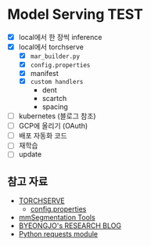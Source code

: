 # Model Serving TEST
- [x] local에서 한 장씩 inference
- [x] local에서 torchserve 
    - [x] `mar_builder.py`
    - [x] `config.properties`
    - [x] manifest
    - [x] `custom handlers`
         - dent
         - scartch
         - spacing
- [ ] kubernetes (블로그 참조)
- [ ] GCP에 올리기 (OAuth)
- [ ] 배포 자동화 코드
- [ ] 재학습
- [ ] update

## 참고 자료
- [TORCHSERVE](https://pytorch.org/serve/)
    - [config.properties](https://github.com/pytorch/serve/blob/master/docs/configuration.md#allow-model-specific-custom-python-packages)
- [mmSegmentation Tools](https://github.com/open-mmlab/mmsegmentation/tree/master/tools/torchserve)
- [BYEONGJO's RESEARCH BLOG](https://byeongjokim.github.io/posts/MLOps-Toy-Project-0/)
- [Python requests module](https://dgkim5360.tistory.com/entry/python-requests)
